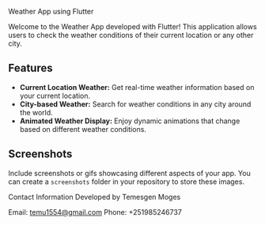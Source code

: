  Weather App using Flutter

Welcome to the Weather App developed with Flutter! This application allows users to check the weather conditions of their current location or any other city.

## Features

- **Current Location Weather:** Get real-time weather information based on your current location.
- **City-based Weather:** Search for weather conditions in any city around the world.
- **Animated Weather Display:** Enjoy dynamic animations that change based on different weather conditions.

## Screenshots

Include screenshots or gifs showcasing different aspects of your app. You can create a `screenshots` folder in your repository to store these images.


Contact Information
Developed by Temesgen Moges

Email: temu1554@gmail.com
Phone: +251985246737
